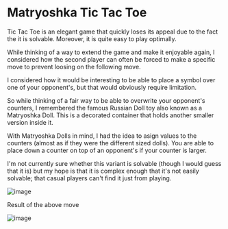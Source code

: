 # Matryoshka Tic Tac Toe

Tic Tac Toe is an elegant game that quickly loses its appeal due to the fact the it is solvable. Moreover, it is quite easy to play optimally.

While thinking of a way to extend the game and make it enjoyable again, I considered how the second player can often be forced to make a specific move to prevent loosing on the following move.

I considered how it would be interesting to be able to place a symbol over one of your opponent's, but that would obviously require limitation.

So while thinking of a fair way to be able to overwrite your opponent's counters, I remembered the famous Russian Doll toy also known as a Matryoshka Doll. This is a decorated container that holds another smaller version inside it. 

With Matryoshka Dolls in mind, I had the idea to asign values to the counters (almost as if they were the different sized dolls). You are able to place down a counter on top of an opponent's if your counter is larger.

I'm not currently sure whether this variant is solvable (though I would guess that it is) but my hope is that it is complex enough that it's not easily solvable; that casual players can't find it just from playing.

![image](https://user-images.githubusercontent.com/97246704/178124728-277fadf0-3180-405e-9c05-ede59e3f6b7e.png)

Result of the above move

![image](https://user-images.githubusercontent.com/97246704/178124771-7eb533b0-d640-4bae-bc4a-531a350007ef.png)
